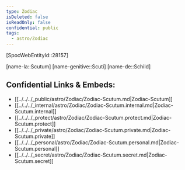 ```yaml
---
type: Zodiac
isDeleted: false
isReadOnly: false
confidential: public
tags:
  - astro/Zodiac
---
```


[SpocWebEntityId::28157]



[name-la::Scutum]
[name-genitive::Scuti]
[name-de::Schild]


## Confidential Links & Embeds: 
- [[../../../_public/astro/Zodiac/Zodiac-Scutum.md|Zodiac-Scutum]] 
- [[../../../_internal/astro/Zodiac/Zodiac-Scutum.internal.md|Zodiac-Scutum.internal]] 
- [[../../../_protect/astro/Zodiac/Zodiac-Scutum.protect.md|Zodiac-Scutum.protect]] 
- [[../../../_private/astro/Zodiac/Zodiac-Scutum.private.md|Zodiac-Scutum.private]] 
- [[../../../_personal/astro/Zodiac/Zodiac-Scutum.personal.md|Zodiac-Scutum.personal]] 
- [[../../../_secret/astro/Zodiac/Zodiac-Scutum.secret.md|Zodiac-Scutum.secret]] 
